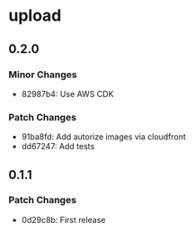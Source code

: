 # upload

## 0.2.0

### Minor Changes

- 82987b4: Use AWS CDK

### Patch Changes

- 91ba8fd: Add autorize images via cloudfront
- dd67247: Add tests

## 0.1.1

### Patch Changes

- 0d29c8b: First release
